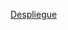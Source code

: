 [Despliegue](https://app.netlify.com/sites/sparkly-medovik-2a690d/deploys/64d7c59e95284a229e743c3e)
